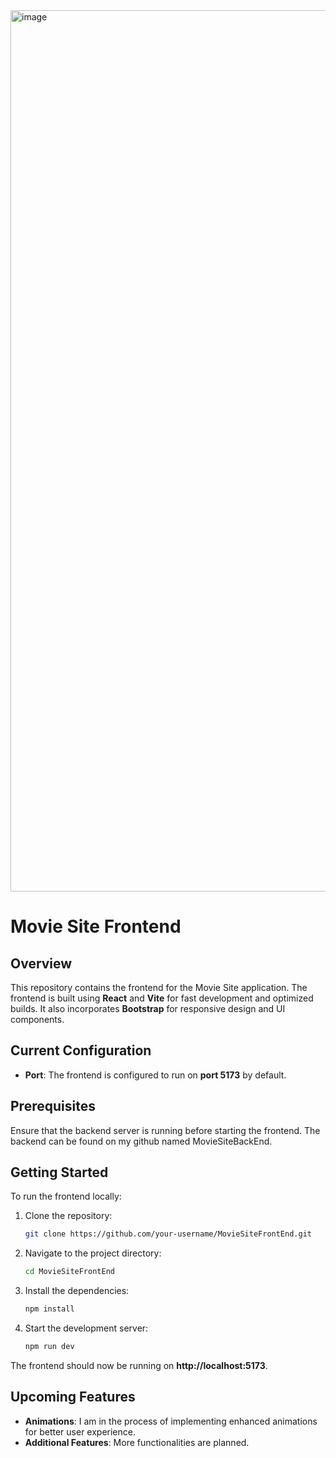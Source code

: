 
<img width="1410" alt="image" src="https://github.com/user-attachments/assets/e8f3cfec-dcf1-4c90-b2f4-31a6c75987d7">


# Movie Site Frontend

## Overview
This repository contains the frontend for the Movie Site application. The frontend is built using **React** and **Vite** for fast development and optimized builds. It also incorporates **Bootstrap** for responsive design and UI components.

## Current Configuration
- **Port**: The frontend is configured to run on **port 5173** by default.

## Prerequisites
Ensure that the backend server is running before starting the frontend. The backend can be found on my github named MovieSiteBackEnd.

## Getting Started
To run the frontend locally:

1. Clone the repository:
   ```bash
   git clone https://github.com/your-username/MovieSiteFrontEnd.git
   ```

2. Navigate to the project directory:
   ```bash
   cd MovieSiteFrontEnd
   ```

3. Install the dependencies:
   ```bash
   npm install
   ```

4. Start the development server:
   ```bash
   npm run dev
   ```

The frontend should now be running on **http://localhost:5173**.

## Upcoming Features
- **Animations**: I am in the process of implementing enhanced animations for better user experience.
- **Additional Features**: More functionalities are planned.
